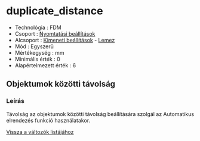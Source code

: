 # duplicate\_distance

* Technológia : FDM
* Csoport : [Nyomtatási beállítások](../../../konfig/print_settings)
* Alcsoport : [Kimeneti beállítások](../../../konfig/print_settings#kimenetibeállítások) - [Lemez](../../../konfig/print_settings#lemez)
* Mód : Egyszerű
* Mértékegység : mm
* Minimális érték :  0
* Alapértelmezett érték : 6

## Objektumok közötti távolság

### Leírás

Távolság az objektumok közötti távolság beállítására szolgál az Automatikus elrendezés funkció használatakor.

[Vissza a változók listájához](../../variable_list)

